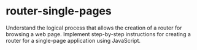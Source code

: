 # router-single-pages
Understand the logical process that allows the creation of a router for browsing a web page. Implement step-by-step instructions for creating a router for a single-page application using JavaScript.
